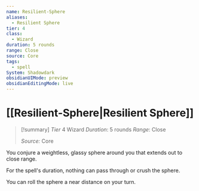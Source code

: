 ```yaml
---
name: Resilient-Sphere
aliases:
  - Resilient Sphere
tier: 4
class:
  - Wizard
duration: 5 rounds
range: Close
source: Core
tags:
  - spell
System: Shadowdark
obsidianUIMode: preview
obsidianEditingMode: live
---
```

# [[Resilient-Sphere|Resilient Sphere]]

>[!summary]
> *Tier* 4
> Wizard
> *Duration*: 5 rounds
> *Range*: Close
> 
> *Source:* Core

You conjure a weightless, glassy sphere around you that extends out to close range. 

For the spell's duration, nothing can pass through or crush the sphere. 

You can roll the sphere a near distance on your turn.



